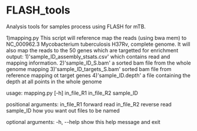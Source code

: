 # FLASH_tools
Analysis tools for samples process using FLASH for mTB. 

1)mapping.py
This script will reference map the reads (using bwa mem) to NC_000962.3 Mycobacterium tuberculosis H37Rv, complete genome. It will also map the reads to the 50 genes which are targetted for enrichment
output: 
	1)'sample_ID_assembly_stsats.csv' which contains read and mapping information. 
	2)'sample_ID_S.bam' a sorted bam file from the whole genome mapping
	3)'sample_ID_targets_S.bam' sorted bam file from reference mapping ot target genes
	4)'sample_ID.depth' a file containing the depth at all points in the whole genome





usage: mapping.py [-h] in_file_R1 in_file_R2 sample_ID

positional arguments:
  in_file_R1  forward read
  in_file_R2  reverse read
  sample_ID   how you want out files to be named

optional arguments:
  -h, --help  show this help message and exit



